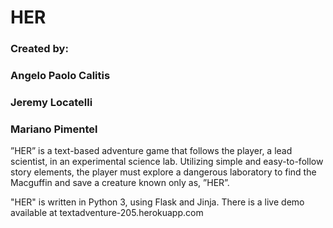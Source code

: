 # HER
### Created by:
### Angelo Paolo Calitis
### Jeremy Locatelli
### Mariano Pimentel 

 ”HER” is a text-based adventure game that follows the player, a lead scientist, in an experimental science lab. Utilizing simple and easy-to-follow story elements, the player must explore a dangerous laboratory to find the Macguffin and save a creature known only as, ”HER”.
 
 "HER" is written in Python 3, using Flask and Jinja. There is a live demo available at textadventure-205.herokuapp.com
 
 
 



